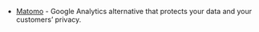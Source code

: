 * [Matomo](https://matomo.org/) - Google Analytics alternative that protects your data and your customers’ privacy.